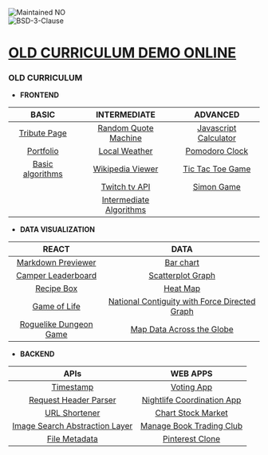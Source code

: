 
![Maintained NO](https://img.shields.io/badge/Maintained%3F-no-red.svg)  
![BSD-3-Clause](https://img.shields.io/github/license/jolav/freeCodeCamp.svg)


# [OLD CURRICULUM DEMO ONLINE](https://freecodecamp.codetabs.com/old)

### **OLD CURRICULUM**

* **FRONTEND**  

| BASIC | INTERMEDIATE | ADVANCED |
| :---:         |     :---:      |          :---: |
| [Tribute Page](https://freecodecamp.codetabs.com/old/front-end/tribute/tribute.html) | [Random Quote Machine](https://freecodecamp.codetabs.com/old/front-end/quote/quote.html) | [Javascript Calculator](https://freecodecamp.codetabs.com/old/front-end/calculator/calculator.html) |
| [Portfolio](https://freecodecamp.codetabs.com/old/front-end/portfolio/portfolio.html) | [Local Weather](https://freecodecamp.codetabs.com/old/front-end/weather/weather.html) | [Pomodoro Clock](https://freecodecamp.codetabs.com/old/front-end/pomodoro/pomodoro.html) |
| [Basic algorithms](https://github.com/jolav/freeCodeCamp/tree/master/old/front-end/algorithm) | [Wikipedia Viewer](https://freecodecamp.codetabs.com/old/front-end/wiki/wiki.html) | [Tic Tac Toe Game](https://freecodecamp.codetabs.com/old/front-end/tictactoe/tictactoe.html) |
| | [Twitch tv API](https://freecodecamp.codetabs.com/old/front-end/twitch/twitch.html) | [Simon Game](https://freecodecamp.codetabs.com/old/front-end/simon/simon.html) |
| | [Intermediate Algorithms](https://github.com/jolav/freeCodeCamp/tree/master/old/front-end/algorithm) |

* **DATA VISUALIZATION**

| REACT | DATA |
| :---: | :---: | 
| [Markdown Previewer](https://freecodecamp.codetabs.com/old/data/markdown-previewer/markdown.html) | [Bar chart](https://freecodecamp.codetabs.com/old/data/bar-chart/bar.html) |
| [Camper Leaderboard](https://freecodecamp.codetabs.com/old/data/camper-leaderboard/camper.html) | [Scatterplot Graph](https://freecodecamp.codetabs.com/old/data/scatterplot/scatterplot.html) |
| [Recipe Box](https://freecodecamp.codetabs.com/old/data/recipe-box/recipe.html) | [Heat Map](https://freecodecamp.codetabs.com/old/data/heat-map/heat.html) |
| [Game of Life](https://freecodecamp.codetabs.com/old/data/game-of-life/life.html) | [National Contiguity with Force Directed Graph](https://freecodecamp.codetabs.com/old/data/country-borders/flags.html) |
| [Roguelike Dungeon Game](https://freecodecamp.codetabs.com/old/data/roguelike/rogue.html) | [Map Data Across the Globe](https://freecodecamp.codetabs.com/old/data/meteor-landing/meteor.html) |

* **BACKEND**

| APIs | WEB APPS |
| :---: | :---: | 
| [Timestamp](https://freecodecamp.codetabs.com/old/apis/time/time.html) | [Voting App](https://freecodecamp.codetabs.com/old/apps/voting/voting.html) |
| [Request Header Parser](https://freecodecamp.codetabs.com/old/apis/parser/parser.html) | [Nightlife Coordination App](https://freecodecamp.codetabs.com/old/apps/nightlife/night.html) |
| [URL Shortener](https://freecodecamp.codetabs.com/old/apis/url/url.html) | [Chart Stock Market](https://freecodecamp.codetabs.com/old/apps/stock/stock.html) |
| [Image Search Abstraction Layer](https://freecodecamp.codetabs.com/old/apis/search/search.html) | [Manage Book Trading Club](https://freecodecamp.codetabs.com/old/apps/book/book.html) |
| [File Metadata](https://freecodecamp.codetabs.com/old/apis/file/file.html) | [Pinterest Clone](https://freecodecamp.codetabs.com/old/apps/pinterest/pinterest.html) |


